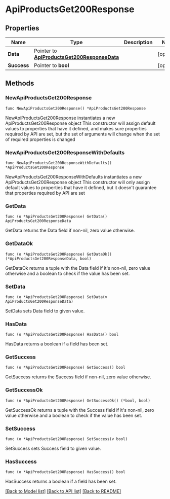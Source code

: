 # ApiProductsGet200Response

## Properties

Name | Type | Description | Notes
------------ | ------------- | ------------- | -------------
**Data** | Pointer to [**ApiProductsGet200ResponseData**](ApiProductsGet200ResponseData.md) |  | [optional] 
**Success** | Pointer to **bool** |  | [optional] 

## Methods

### NewApiProductsGet200Response

`func NewApiProductsGet200Response() *ApiProductsGet200Response`

NewApiProductsGet200Response instantiates a new ApiProductsGet200Response object
This constructor will assign default values to properties that have it defined,
and makes sure properties required by API are set, but the set of arguments
will change when the set of required properties is changed

### NewApiProductsGet200ResponseWithDefaults

`func NewApiProductsGet200ResponseWithDefaults() *ApiProductsGet200Response`

NewApiProductsGet200ResponseWithDefaults instantiates a new ApiProductsGet200Response object
This constructor will only assign default values to properties that have it defined,
but it doesn't guarantee that properties required by API are set

### GetData

`func (o *ApiProductsGet200Response) GetData() ApiProductsGet200ResponseData`

GetData returns the Data field if non-nil, zero value otherwise.

### GetDataOk

`func (o *ApiProductsGet200Response) GetDataOk() (*ApiProductsGet200ResponseData, bool)`

GetDataOk returns a tuple with the Data field if it's non-nil, zero value otherwise
and a boolean to check if the value has been set.

### SetData

`func (o *ApiProductsGet200Response) SetData(v ApiProductsGet200ResponseData)`

SetData sets Data field to given value.

### HasData

`func (o *ApiProductsGet200Response) HasData() bool`

HasData returns a boolean if a field has been set.

### GetSuccess

`func (o *ApiProductsGet200Response) GetSuccess() bool`

GetSuccess returns the Success field if non-nil, zero value otherwise.

### GetSuccessOk

`func (o *ApiProductsGet200Response) GetSuccessOk() (*bool, bool)`

GetSuccessOk returns a tuple with the Success field if it's non-nil, zero value otherwise
and a boolean to check if the value has been set.

### SetSuccess

`func (o *ApiProductsGet200Response) SetSuccess(v bool)`

SetSuccess sets Success field to given value.

### HasSuccess

`func (o *ApiProductsGet200Response) HasSuccess() bool`

HasSuccess returns a boolean if a field has been set.


[[Back to Model list]](../README.md#documentation-for-models) [[Back to API list]](../README.md#documentation-for-api-endpoints) [[Back to README]](../README.md)


